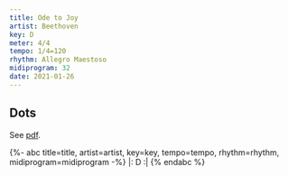 ```yaml
---
title: Ode to Joy
artist: Beethoven
key: D
meter: 4/4
tempo: 1/4=120
rhythm: Allegro Maestoso
midiprogram: 32
date: 2021-01-26
---
```


## Dots

See [pdf](/files/ode-to-joy.pdf).

<!-- prettier-ignore -->
{%- abc title=title, artist=artist, key=key, tempo=tempo, rhythm=rhythm, midiprogram=midiprogram -%}
|: D :|
{% endabc %}
